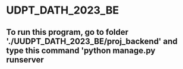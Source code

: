 # UDPT_DATH_2023_BE
## To run this program, go to folder './UUDPT_DATH_2023_BE/proj_backend' and type this command 'python manage.py runserver 